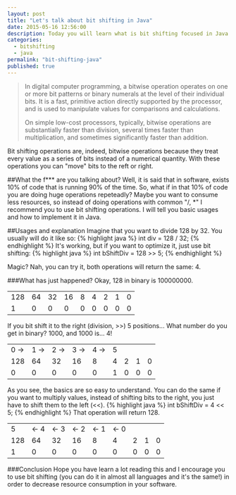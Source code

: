```yaml
---
layout: post
title: "Let's talk about bit shifting in Java"
date: 2015-05-16 12:56:00
description: Today you will learn what is bit shifting focused in Java programming language.
categories: 
  - bitshifting
  - java
permalink: "bit-shifting-java"
published: true
---
```

>In digital computer programming, a bitwise operation operates on one or more bit patterns or binary numerals at the level of their individual bits. It is a fast, primitive action directly supported by the processor, and is used to manipulate values for comparisons and calculations.
>
>On simple low-cost processors, typically, bitwise operations are substantially faster than division, several times faster than multiplication, and sometimes significantly faster than addition.

Bit shifting operations are, indeed, bitwise operations because they treat every value as a series of bits instead of a numerical quantity. With these operations you can "move" bits to the reft or right.

##What the f*** are you talking about?
Well, it is said that in software, exists 10% of code that is running 90% of the time. So, what if in that 10% of code you are doing huge operations repeteadly? Maybe you want to consume less resources, so instead of doing operations with common "/, *" I recommend you to use bit shifting operations. I will tell you basic usages and how to implement it in Java.

##Usages and explanation
Imagine that you want to divide 128 by 32. You usually will do it like so:
{% highlight java %}
int div = 128 / 32;
{% endhighlight %}
It's working, but if you want to optimize it, just use bit shifting:
{% highlight java %}
int bShiftDiv = 128 >> 5;
{% endhighlight %}

Magic? Nah, you can try it, both operations will return the same: 4.

###What has just happened?
Okay, 128 in binary is 100000000.
<table>
    <tr>
        <td>128</td>
        <td>64</td>
        <td>32</td>
        <td>16</td>
        <td>8</td>
        <td>4</td>
        <td>2</td>
        <td>1</td>
        <td>0</td>
    </tr>
        <tr>
        <td>1</td>
        <td>0</td>
        <td>0</td>
        <td>0</td>
        <td>0</td>
        <td>0</td>
        <td>0</td>
        <td>0</td>
        <td>0</td>
    </tr>
</table>
If you bit shift it to the right (division, >>) 5 positions... What number do you get in binary? 1000, and 1000 is... 4!
<table>
    <tr>
        <td>0 -></td>
        <td>1 -></td>
        <td>2 -></td>
        <td>3 -></td>
        <td>4 -></td>
        <td>5</td>
    </tr>
    <tr>
        <td>128</td>
        <td>64</td>
        <td>32</td>
        <td>16</td>
        <td>8</td>
        <td>4</td>
        <td>2</td>
        <td>1</td>
        <td>0</td>
    </tr>
    <tr>
        <td>0</td>
        <td>0</td>
        <td>0</td>
        <td>0</td>
        <td>0</td>
        <td>1</td>
        <td>0</td>
        <td>0</td>
        <td>0</td>
    </tr>
</table>

As you see, the basics are so easy to understand. You can do the same if you want to multiply values, instead of shifting bits to the right, you just have to shift them to the left (<<).
{% highlight java %}
int bShiftDiv = 4 << 5;
{% endhighlight %}
That operation will return 128.
<table>
    <tr>
        <td>5</td>
        <td><- 4</td>
        <td><- 3</td>
        <td><- 2</td>
        <td><- 1</td>
        <td><- 0</td>
    </tr>
    <tr>
        <td>128</td>
        <td>64</td>
        <td>32</td>
        <td>16</td>
        <td>8</td>
        <td>4</td>
        <td>2</td>
        <td>1</td>
        <td>0</td>
    </tr>
    <tr>
        <td>1</td>
        <td>0</td>
        <td>0</td>
        <td>0</td>
        <td>0</td>
        <td>0</td>
        <td>0</td>
        <td>0</td>
        <td>0</td>
    </tr>
</table>

###Conclusion
Hope you have learn a lot reading this and I encourage you to use bit shifting (you can do it in almost all languages and it's the same!) in order to decrease resource consumption in your software.

